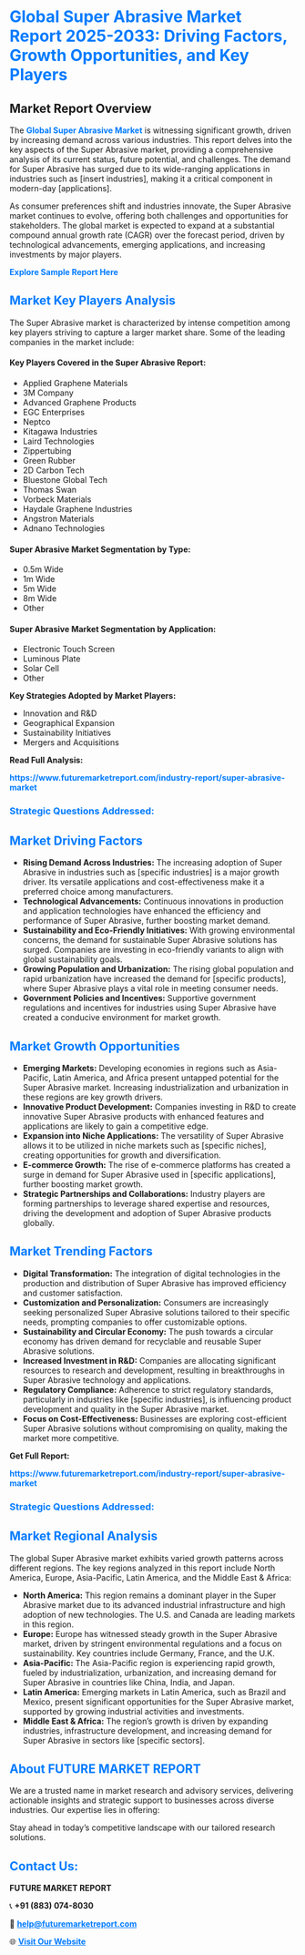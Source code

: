<h1 style="color: #007BFF;">Global Super Abrasive Market Report 2025-2033: Driving Factors, Growth Opportunities, and Key Players</h1>

<section id="overview">
<h2>Market Report Overview</h2>
<p>The <a href="https://www.futuremarketreport.com/industry-report/super-abrasive-market" style="color: #007BFF; text-decoration: none;"><strong>Global Super Abrasive Market</strong></a> is witnessing significant growth, driven by increasing demand across various industries. This report delves into the key aspects of the Super Abrasive market, providing a comprehensive analysis of its current status, future potential, and challenges. The demand for Super Abrasive has surged due to its wide-ranging applications in industries such as [insert industries], making it a critical component in modern-day [applications].</p>
<p>As consumer preferences shift and industries innovate, the Super Abrasive market continues to evolve, offering both challenges and opportunities for stakeholders. The global market is expected to expand at a substantial compound annual growth rate (CAGR) over the forecast period, driven by technological advancements, emerging applications, and increasing investments by major players.</p>
</section>

<section id="overview">
<p><a href="https://www.futuremarketreport.com/request-sample/reportId=32777" style="color: #007BFF; text-decoration: none;"><strong>Explore Sample Report Here</strong></a></p>
</section>

<section id="key-players">
<h2 style="color: #007BFF;">Market Key Players Analysis</h2>
<p>The Super Abrasive market is characterized by intense competition among key players striving to capture a larger market share. Some of the leading companies in the market include:</p>
<h4>Key Players Covered in the Super Abrasive Report:</h4>
<ul><li>Applied Graphene Materials</li><li>3M Company</li><li>Advanced Graphene Products</li><li>EGC Enterprises</li><li>Neptco</li><li>Kitagawa Industries</li><li>Laird Technologies</li><li>Zippertubing</li><li>Green Rubber</li><li>2D Carbon Tech</li><li>Bluestone Global Tech</li><li>Thomas Swan</li><li>Vorbeck Materials</li><li>Haydale Graphene Industries</li><li>Angstron Materials</li><li>Adnano Technologies</li></ul>
<h4>Super Abrasive Market Segmentation by Type:</h4>
<ul><li>0.5m Wide</li><li>1m Wide</li><li>5m Wide</li><li>8m Wide</li><li>Other</li></ul>

<h4>Super Abrasive Market Segmentation by Application:</h4>
<ul><li>Electronic Touch Screen</li><li>Luminous Plate</li><li>Solar Cell</li><li>Other</li></ul>
<p><strong>Key Strategies Adopted by Market Players:</strong></p>
<ul>
<li>Innovation and R&D</li>
<li>Geographical Expansion</li>
<li>Sustainability Initiatives</li>
<li>Mergers and Acquisitions</li>
</ul>
</section>

<section>
<p><strong>Read Full Analysis: </strong></p><a href="https://www.futuremarketreport.com/industry-report/super-abrasive-market" style="color: #007BFF; text-decoration: none;"><strong>https://www.futuremarketreport.com/industry-report/super-abrasive-market</strong></a>
<h3 style="color: #007BFF;">Strategic Questions Addressed:</h3>
</section>

<section id="driving-factors">
<h2 style="color: #007BFF;">Market Driving Factors</h2>
<ul>
<li><strong>Rising Demand Across Industries:</strong> The increasing adoption of Super Abrasive in industries such as [specific industries] is a major growth driver. Its versatile applications and cost-effectiveness make it a preferred choice among manufacturers.</li>
<li><strong>Technological Advancements:</strong> Continuous innovations in production and application technologies have enhanced the efficiency and performance of Super Abrasive, further boosting market demand.</li>
<li><strong>Sustainability and Eco-Friendly Initiatives:</strong> With growing environmental concerns, the demand for sustainable Super Abrasive solutions has surged. Companies are investing in eco-friendly variants to align with global sustainability goals.</li>
<li><strong>Growing Population and Urbanization:</strong> The rising global population and rapid urbanization have increased the demand for [specific products], where Super Abrasive plays a vital role in meeting consumer needs.</li>
<li><strong>Government Policies and Incentives:</strong> Supportive government regulations and incentives for industries using Super Abrasive have created a conducive environment for market growth.</li>
</ul>
</section>

<section id="growth-opportunities">
<h2 style="color: #007BFF;">Market Growth Opportunities</h2>
<ul>
<li><strong>Emerging Markets:</strong> Developing economies in regions such as Asia-Pacific, Latin America, and Africa present untapped potential for the Super Abrasive market. Increasing industrialization and urbanization in these regions are key growth drivers.</li>
<li><strong>Innovative Product Development:</strong> Companies investing in R&D to create innovative Super Abrasive products with enhanced features and applications are likely to gain a competitive edge.</li>
<li><strong>Expansion into Niche Applications:</strong> The versatility of Super Abrasive allows it to be utilized in niche markets such as [specific niches], creating opportunities for growth and diversification.</li>
<li><strong>E-commerce Growth:</strong> The rise of e-commerce platforms has created a surge in demand for Super Abrasive used in [specific applications], further boosting market growth.</li>
<li><strong>Strategic Partnerships and Collaborations:</strong> Industry players are forming partnerships to leverage shared expertise and resources, driving the development and adoption of Super Abrasive products globally.</li>
</ul>
</section>

<section id="trending-factors">
<h2 style="color: #007BFF;">Market Trending Factors</h2>
<ul>
<li><strong>Digital Transformation:</strong> The integration of digital technologies in the production and distribution of Super Abrasive has improved efficiency and customer satisfaction.</li>
<li><strong>Customization and Personalization:</strong> Consumers are increasingly seeking personalized Super Abrasive solutions tailored to their specific needs, prompting companies to offer customizable options.</li>
<li><strong>Sustainability and Circular Economy:</strong> The push towards a circular economy has driven demand for recyclable and reusable Super Abrasive solutions.</li>
<li><strong>Increased Investment in R&D:</strong> Companies are allocating significant resources to research and development, resulting in breakthroughs in Super Abrasive technology and applications.</li>
<li><strong>Regulatory Compliance:</strong> Adherence to strict regulatory standards, particularly in industries like [specific industries], is influencing product development and quality in the Super Abrasive market.</li>
<li><strong>Focus on Cost-Effectiveness:</strong> Businesses are exploring cost-efficient Super Abrasive solutions without compromising on quality, making the market more competitive.</li>
</ul>
</section>

<section>
<p><strong>Get Full Report: </strong></p><a href="https://www.futuremarketreport.com/industry-report/super-abrasive-market" style="color: #007BFF; text-decoration: none;"><strong>https://www.futuremarketreport.com/industry-report/super-abrasive-market</strong></a>
<h3 style="color: #007BFF;">Strategic Questions Addressed:</h3>
</section>


<section id="regional-analysis">
<h2 style="color: #007BFF;">Market Regional Analysis</h2>
<p>The global Super Abrasive market exhibits varied growth patterns across different regions. The key regions analyzed in this report include North America, Europe, Asia-Pacific, Latin America, and the Middle East & Africa:</p>
<ul>
<li><strong>North America:</strong> This region remains a dominant player in the Super Abrasive market due to its advanced industrial infrastructure and high adoption of new technologies. The U.S. and Canada are leading markets in this region.</li>
<li><strong>Europe:</strong> Europe has witnessed steady growth in the Super Abrasive market, driven by stringent environmental regulations and a focus on sustainability. Key countries include Germany, France, and the U.K.</li>
<li><strong>Asia-Pacific:</strong> The Asia-Pacific region is experiencing rapid growth, fueled by industrialization, urbanization, and increasing demand for Super Abrasive in countries like China, India, and Japan.</li>
<li><strong>Latin America:</strong> Emerging markets in Latin America, such as Brazil and Mexico, present significant opportunities for the Super Abrasive market, supported by growing industrial activities and investments.</li>
<li><strong>Middle East & Africa:</strong> The region’s growth is driven by expanding industries, infrastructure development, and increasing demand for Super Abrasive in sectors like [specific sectors].</li>
</ul>
</section>

<footer>
<h2 style="color: #007BFF;">About FUTURE MARKET REPORT</h2>
<p>We are a trusted name in market research and advisory services, delivering actionable insights and strategic support to businesses across diverse industries. Our expertise lies in offering:</p>

<p>Stay ahead in today’s competitive landscape with our tailored research solutions.</p>

<h2 style="color: #007BFF;">Contact Us:</h2>
<p><strong>FUTURE MARKET REPORT</strong></p>
<p>📞 <strong>+91 (883) 074-8030</strong></p>
<p>📧 <strong><a href="mailto:help@futuremarketreport.com" style="color: #007BFF;">help@futuremarketreport.com</a></strong></p>
<p>🌐 <strong><a href="https://www.futuremarketreport.com/" style="color: #007BFF;">Visit Our Website</a></strong></p>
</footer>